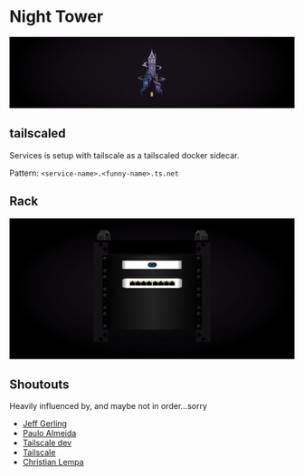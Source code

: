 # Night Tower

![tower](/docs/images/tower.png)

## tailscaled

Services is setup with tailscale as a tailscaled docker sidecar.

Pattern: `<service-name>.<funny-name>.ts.net`

## Rack

![my rack](/docs/images/rack.png)

## Shoutouts

Heavily influenced by, and maybe not in order...sorry

- [Jeff Gerling](https://github.com/geerlingguy)
- [Paulo Almeida](https://github.com/almeidapaulopt)
- [Tailscale dev](https://github.com/tailscale-dev)
- [Tailscale](https://github.com/tailscale)
- [Christian Lempa](https://github.com/christianlempa)
    